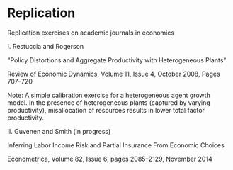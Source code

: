 # Replication
Replication exercises on academic journals in economics


I. Restuccia and Rogerson 

"Policy Distortions and Aggregate Productivity with Heterogeneous Plants"

Review of Economic Dynamics, Volume 11, Issue 4, October 2008, Pages 707–720

Note: A simple calibration exercise for a heterogeneous agent growth model. In the presence of heterogeneous plants (captured by varying productivity), misallocation of resources results in lower total factor productivity. 



II. Guvenen and Smith (in progress)

Inferring Labor Income Risk and Partial Insurance From Economic Choices

Econometrica, Volume 82, Issue 6, pages 2085–2129, November 2014


